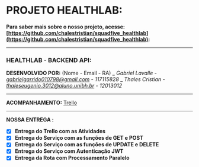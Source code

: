 # PROJETO HEALTHLAB:

**Para saber mais sobre o nosso projeto, acesse: [https://github.com/chalestristian/squadfive_healthlab](https://github.com/chalestristian/squadfive_healthlab):**

---
### HEALTHLAB - BACKEND API:

**DESENVOLVIDO POR:** (Nome - Email - RA)
_
_Gabriel Lavalle - gabrielgarrido010798@gmail.com - 117115828_
_
_Thales Cristian - thaleseugenio.3012@aluno.unibh.br - 12013012_


---
**ACOMPANHAMENTO:**
[Trello](https://trello.com/invite/b/xnC6WW2n/100a8491c8a4a744cdc55845e2d19fd7/squadfivehealthlab)

---
**NOSSA ENTREGA :**

- [x] ****Entrega do Trello com as Atividades**** 
- [x] ******Entrega do Serviço com as funções de GET e POST****** 
- [x] ******Entrega do Serviço com as funções de UPDATE e DELETE****** 
- [x] ******Entrega do Serviço com Autenticação JWT****** 
- [x] ******Entrega da Rota com Processamento Paralelo****** 